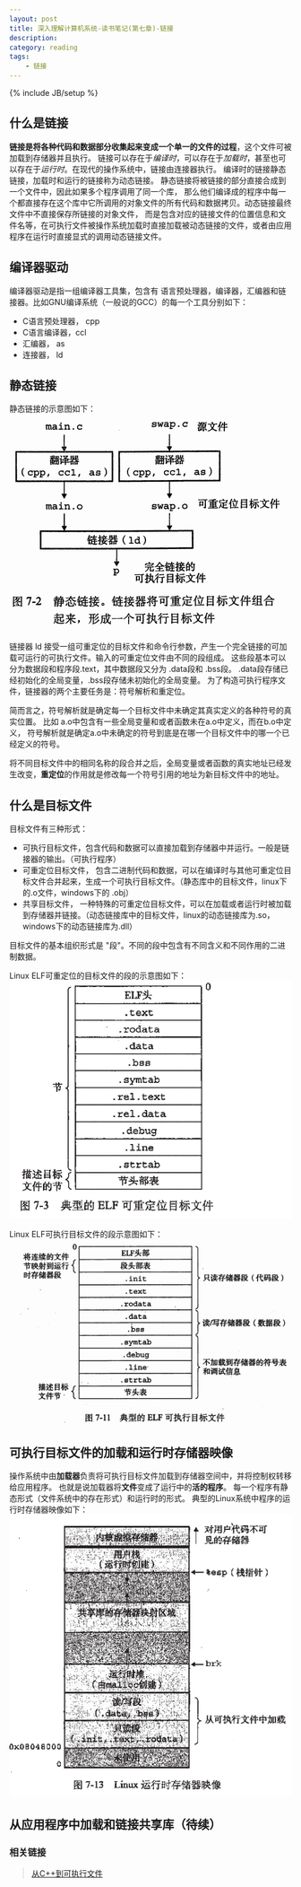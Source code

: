 ```yaml
---
layout: post
title: 深入理解计算机系统-读书笔记(第七章)-链接
description: 
category: reading
tags: 
    - 链接
---
```

{% include JB/setup %}

## 什么是链接

**链接是将各种代码和数据部分收集起来变成一个单一的文件的过程**，这个文件可被加载到存储器并且执行。 
链接可以存在于*编译时*，可以存在于*加载时*，甚至也可以存在于*运行时*。在现代的操作系统中，链接由连接器执行。
编译时的链接静态链接，加载时和运行的链接称为动态链接。 静态链接将被链接的部分直接合成到一个文件中，因此如果多个程序调用了同一个库，
那么他们编译成的程序中每一个都直接存在这个库中它所调用的对象文件的所有代码和数据拷贝。动态链接最终文件中不直接保存所链接的对象文件，
而是包含对应的链接文件的位置信息和文件名等，在可执行文件被操作系统加载时直接加载被动态链接的文件，或者由应用程序在运行时直接显式的调用动态链接文件。

## 编译器驱动
编译器驱动是指一组编译器工具集，包含有 语言预处理器，编译器，汇编器和链接器。比如GNU编译系统（一般说的GCC）的每一个工具分别如下：

* C语言预处理器， cpp
* C语言编译器，ccl
* 汇编器， as
* 连接器， ld

## 静态链接

静态链接的示意图如下：
![静态链接](/img/in-post/static-ld.png)

链接器 ld 接受一组可重定位的目标文件和命令行参数，产生一个完全链接的可加载可运行的可执行文件。输入的可重定位文件由不同的段组成。
这些段基本可以分为数据段和程序段.text，其中数据段又分为 .data段和 .bss段。 .data段存储已经初始化的全局变量，.bss段存储未初始化的全局变量。
为了构造可执行程序文件，链接器的两个主要任务是：符号解析和重定位。

简而言之，符号解析就是确定每一个目标文件中未确定其真实定义的各种符号的真实位置。 比如 a.o中包含有一些全局变量和或者函数未在a.o中定义，而在b.o中定义，
符号解析就是确定a.o中未确定的符号到底是在哪一个目标文件中的哪一个已经定义的符号。

将不同目标文件中的相同名称的段合并之后，全局变量或者函数的真实地址已经发生改变，**重定位**的作用就是修改每一个符号引用的地址为新目标文件中的地址。

## 什么是目标文件
目标文件有三种形式：
* 可执行目标文件，包含代码和数据可以直接加载到存储器中并运行。一般是链接器的输出。（可执行程序）
* 可重定位目标文件， 包含二进制代码和数据，可以在编译时与其他可重定位目标文件合并起来，生成一个可执行目标文件。（静态库中的目标文件，linux下的.o文件，windows下的 .obj）
* 共享目标文件， 一种特殊的可重定位目标文件，可以在加载或者运行时被加载到存储器并链接。（动态链接库中的目标文件，linux的动态链接库为.so，windows下的动态链接库为.dll）

目标文件的基本组织形式是 "段"。不同的段中包含有不同含义和不同作用的二进制数据。

Linux ELF可重定位的目标文件的段的示意图如下：
![可重定位目标文件的段](/img/in-post/linkable-realoc.png)


Linux ELF可执行目标文件的段示意图如下：
![可执行的目标文件的段](/img/in-post/execable-realoc.png)


## 可执行目标文件的加载和运行时存储器映像
操作系统中由**加载器**负责将可执行目标文件加载到存储器空间中，并将控制权转移给应用程序。
也就是说加载器将**文件**变成了运行中的**活的程序**。 每一个程序有静态形式（文件系统中的存在形式）和运行时的形式。
典型的Linux系统中程序的运行时存储器映像如下：
![可执行文件的存储器影响](/img/in-post/elf-runtime.png)


## 从应用程序中加载和链接共享库（待续）


### 相关链接
>[从C++到可执行文件](/c++/2015/10/12/From-Cpp-to-.exe/)



